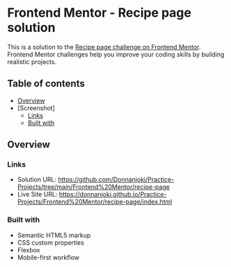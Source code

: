 # Frontend Mentor - Recipe page solution

This is a solution to the [Recipe page challenge on Frontend Mentor](https://www.frontendmentor.io/challenges/recipe-page-KiTsR8QQKm). Frontend Mentor challenges help you improve your coding skills by building realistic projects.

## Table of contents

- [Overview](#overview)
- [Screenshot]
  - [Links](#links)
  - [Built with](#built-with)

## Overview

### Links

- Solution URL: https://github.com/Donnanjoki/Practice-Projects/tree/main/Frontend%20Mentor/recipe-page
- Live Site URL: https://donnanjoki.github.io/Practice-Projects/Frontend%20Mentor/recipe-page/index.html

### Built with

- Semantic HTML5 markup
- CSS custom properties
- Flexbox
- Mobile-first workflow

